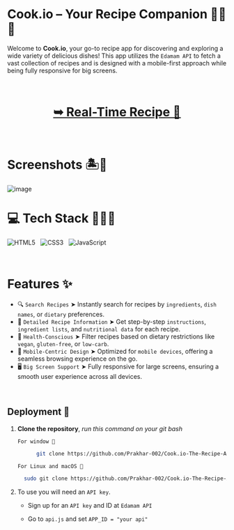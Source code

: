 # Cook.io – Your Recipe Companion 🥤🥗🍟

Welcome to **Cook.io**, your go-to recipe app for discovering and exploring a wide variety of delicious dishes! This app utilizes the `Edamam API` to fetch a vast collection of recipes and is designed with a mobile-first approach while being fully responsive for big screens.


<br/>

<h1 align="center"> 

<a href="https://cook-io-recipes.netlify.app/"><strong> ➥ Real-Time Recipe 🍔
</strong></a>
</h1>

<br/>


# Screenshots 🏝️🍹

![image](https://github.com/user-attachments/assets/da1c434d-a2c8-486b-a775-1a85a344bd2d)

# 💻 Tech Stack 🍧🥞🧋

![HTML5](https://img.shields.io/badge/html5-%23E34F26.svg?style=for-the-badge&logo=html5&logoColor=white) &nbsp; ![CSS3](https://img.shields.io/badge/css3-%231572B6.svg?style=for-the-badge&logo=css3&logoColor=white) &nbsp;  ![JavaScript](https://img.shields.io/badge/javascript-%23323330.svg?style=for-the-badge&logo=javascript&logoColor=%23F7DF1E)

<br/>

# Features ✨

- 🔍 `Search Recipes` ➤ Instantly search for recipes by `ingredients`, `dish names`, or `dietary` preferences.
- 📖 `Detailed Recipe Information` ➤ Get step-by-step `instructions`, `ingredient lists`, and `nutritional data` for each recipe.
- 🥗 `Health-Conscious` ➤ Filter recipes based on dietary restrictions like `vegan`, `gluten-free`, or `low-carb`.
- 📱 `Mobile-Centric Design` ➤ Optimized for `mobile devices`, offering a seamless browsing experience on the go.
- 🖥️ `Big Screen Support` ➤ Fully responsive for large screens, ensuring a smooth user experience across all devices.

<br/>

## Deployment 🚀

1. **Clone the repository**, *run this command on your git bash*

      `For window 🍥`
      ```bash
            git clone https://github.com/Prakhar-002/Cook.io-The-Recipe-App.git
      ```

      `For Linux and macOS 🍙`
      ```bash
        sudo git clone https://github.com/Prakhar-002/Cook.io-The-Recipe-App.git
      ```

2. To use you will need an `API key`. 

   - Sign up for an `API key` and ID at `Edamam API`

   - Go to `api.js` and set `APP_ID = "your api"`


<br/>